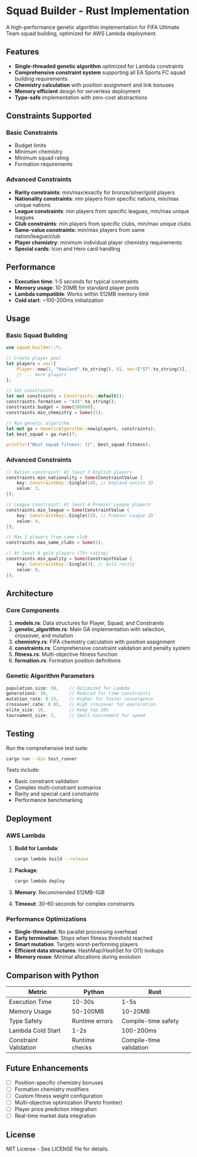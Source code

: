 # Squad Builder - Rust Implementation

A high-performance genetic algorithm implementation for FIFA Ultimate Team squad building, optimized for AWS Lambda deployment.

## Features

- **Single-threaded genetic algorithm** optimized for Lambda constraints
- **Comprehensive constraint system** supporting all EA Sports FC squad building requirements
- **Chemistry calculation** with position assignment and link bonuses
- **Memory efficient** design for serverless deployment
- **Type-safe** implementation with zero-cost abstractions

## Constraints Supported

### Basic Constraints

- Budget limits
- Minimum chemistry
- Minimum squad rating
- Formation requirements

### Advanced Constraints

- **Rarity constraints**: min/max/exactly for bronze/silver/gold players
- **Nationality constraints**: min players from specific nations, min/max unique nations
- **League constraints**: min players from specific leagues, min/max unique leagues
- **Club constraints**: min players from specific clubs, min/max unique clubs
- **Same-value constraints**: min/max players from same nation/league/club
- **Player chemistry**: minimum individual player chemistry requirements
- **Special cards**: Icon and Hero card handling

## Performance

- **Execution time**: 1-5 seconds for typical constraints
- **Memory usage**: 10-20MB for standard player pools
- **Lambda compatible**: Works within 512MB memory limit
- **Cold start**: ~100-200ms initialization

## Usage

### Basic Squad Building

```rust
use squad_builder::*;

// Create player pool
let players = vec![
    Player::new(1, "Haaland".to_string(), 91, vec!["ST".to_string()], 10, 13, 17, 3, 150000),
    // ... more players
];

// Set constraints
let mut constraints = Constraints::default();
constraints.formation = "433".to_string();
constraints.budget = Some(500000);
constraints.min_chemistry = Some(25);

// Run genetic algorithm
let mut ga = GeneticAlgorithm::new(players, constraints);
let best_squad = ga.run()?;

println!("Best squad fitness: {}", best_squad.fitness);
```

### Advanced Constraints

```rust
// Nation constraint: At least 3 English players
constraints.min_nationality = Some(ConstraintValue {
    key: ConstraintKey::Single(14), // England nation ID
    value: 3,
});

// League constraint: At least 4 Premier League players
constraints.min_league = Some(ConstraintValue {
    key: ConstraintKey::Single(13), // Premier League ID
    value: 4,
});

// Max 2 players from same club
constraints.max_same_clubs = Some(2);

// At least 8 gold players (75+ rating)
constraints.min_quality = Some(ConstraintValue {
    key: ConstraintKey::Single(3), // Gold rarity
    value: 8,
});
```

## Architecture

### Core Components

1. **models.rs**: Data structures for Player, Squad, and Constraints
2. **genetic_algorithm.rs**: Main GA implementation with selection, crossover, and mutation
3. **chemistry.rs**: FIFA chemistry calculation with position assignment
4. **constraints.rs**: Comprehensive constraint validation and penalty system
5. **fitness.rs**: Multi-objective fitness function
6. **formation.rs**: Formation position definitions

### Genetic Algorithm Parameters

```rust
population_size: 50,    // Optimized for Lambda
generations: 30,        // Reduced for time constraints
mutation_rate: 0.15,    // Higher for faster convergence
crossover_rate: 0.85,   // High crossover for exploration
elite_size: 10,         // Keep top 20%
tournament_size: 3,     // Small tournament for speed
```

## Testing

Run the comprehensive test suite:

```bash
cargo run --bin test_runner
```

Tests include:

- Basic constraint validation
- Complex multi-constraint scenarios
- Rarity and special card constraints
- Performance benchmarking

## Deployment

### AWS Lambda

1. **Build for Lambda**:

   ```bash
   cargo lambda build --release
   ```

2. **Package**:

   ```bash
   cargo lambda deploy
   ```

3. **Memory**: Recommended 512MB-1GB
4. **Timeout**: 30-60 seconds for complex constraints

### Performance Optimizations

- **Single-threaded**: No parallel processing overhead
- **Early termination**: Stops when fitness threshold reached
- **Smart mutation**: Targets worst-performing players
- **Efficient data structures**: HashMap/HashSet for O(1) lookups
- **Memory reuse**: Minimal allocations during evolution

## Comparison with Python

| Metric                | Python         | Rust                    |
| --------------------- | -------------- | ----------------------- |
| Execution Time        | 10-30s         | 1-5s                    |
| Memory Usage          | 50-100MB       | 10-20MB                 |
| Type Safety           | Runtime errors | Compile-time safety     |
| Lambda Cold Start     | 1-2s           | 100-200ms               |
| Constraint Validation | Runtime checks | Compile-time validation |

## Future Enhancements

- [ ] Position-specific chemistry bonuses
- [ ] Formation chemistry modifiers
- [ ] Custom fitness weight configuration
- [ ] Multi-objective optimization (Pareto frontier)
- [ ] Player price prediction integration
- [ ] Real-time market data integration

## License

MIT License - See LICENSE file for details.
